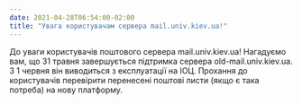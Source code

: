 ```yaml
---
date: 2021-04-28T06:54:00-02:00
title: "Увага користувачам сервера mail.univ.kiev.ua!"
---
```

До уваги користувачів поштового сервера mail.univ.kiev.ua!
Нагадуємо вам, що 31 травня завершується підтримка сервера old-mail.univ.kiev.ua. З 1 червня він виводиться з експлуатації на ІОЦ. Прохання до користувачів перевірити перенесені поштові листи (якщо є така потреба) на нову платформу.
